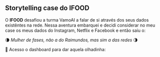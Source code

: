 ## Storytelling case do IFOOD

O **IFOOD** desafiou a turma VamoAI a falar de si através dos seus dados existêntes na rede. Nessa aventura embarquei e decidi considerar no meu case os meus dados do Instagram, Netflix e Facebook e então saiu o: 





:waning_crescent_moon:  *_Mulher de fases, não a do Raimundos, mas sim a das redes_*    :last_quarter_moon:


:crescent_moon:	Acesso o dashboard para dar aquela olhadinha: [](https://public.tableau.com/app/profile/natalia.de.oliveira.gomes/viz/case_ifood_versao4/dashboard) 
